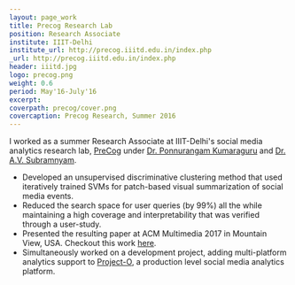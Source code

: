 ```yaml
---
layout: page_work
title: Precog Research Lab
position: Research Associate
institute: IIIT-Delhi
institute_url: http://precog.iiitd.edu.in/index.php
_url: http://precog.iiitd.edu.in/index.php
header: iiitd.jpg
logo: precog.png
weight: 0.6
period: May'16-July'16
excerpt: 
coverpath: precog/cover.png
covercaption: Precog Research, Summer 2016
---
```


I worked as a summer Research Associate at IIIT-Delhi's social media analytics research lab, <a href="http://precog.iiitd.edu.in/index.php">PreCog</a> under <a href="https://www.iiitd.ac.in/pk">Dr. Ponnurangam Kumaraguru</a> and <a href="https://www.iiitd.ac.in/subramanyam">Dr. A.V. Subramnyam</a>. 

- Developed an unsupervised discriminative clustering method that used iteratively trained SVMs for patch-based visual summarization of social media events.
- Reduced the search space for user queries (by 99%) all the while maintaining a high coverage and interpretability that was verified through a user-study.
- Presented the resulting paper at ACM Multimedia 2017 in Mountain View, USA. Checkout this work <a href="https://sarthakahuja.org/projects/visual_hashtags/">here</a>. 
- Simultaneously worked on a development project, adding multi-platform analytics support to <a href="http://aasma.precog.iiitd.edu.in/">Project-O</a>, a production level social media analytics platform.